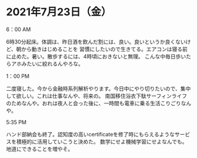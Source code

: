 # 2021年7月23日（金）

6：00 AM

6時30分起床。体調は、昨日酒を飲んだ割には、良い。良いというか良くないけど、朝から動きはじめることを
習慣にしたいので生きてる。エアコンは寝る前に止めた。暑い。散歩するには、4時頃におきないと無理。
こんな中毎日歩いたらアホみたいに絞れるんやろな。

1：00 PM

二度寝した。今から金融時系列解析やります。今日中にやり切りたいので、集中して欲しい。これは仕事なんや、将来の。
南国移住浴衣下駄サーフィンライフのためなんや。おれは夜人と会った後に、一時間も電車に乗る生活こりごりなんや。

5:35 PM

ハンド部納会も終了。認知度の高いcertificateを修了時にもらえるようなサービスを積極的に活用していこうと決めた。
数学にせよ機械学習にせよなんでも。地道にできることを増やそ。
